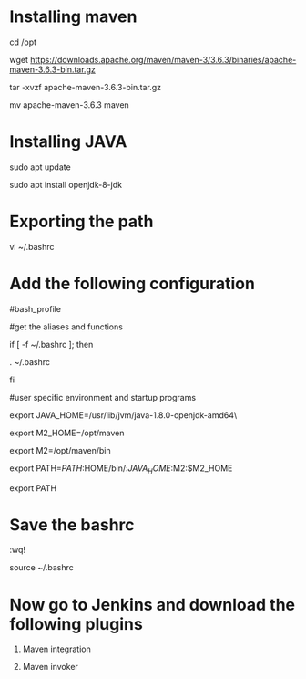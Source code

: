 # Installing maven

cd /opt

wget https://downloads.apache.org/maven/maven-3/3.6.3/binaries/apache-maven-3.6.3-bin.tar.gz

tar -xvzf apache-maven-3.6.3-bin.tar.gz

mv apache-maven-3.6.3 maven


# Installing JAVA

sudo apt update

sudo apt install openjdk-8-jdk


# Exporting the path

vi ~/.bashrc

# Add the following configuration 

#bash_profile

#get the aliases and functions

if [ -f ~/.bashrc ]; then

. ~/.bashrc
        
fi

#user specific environment and startup programs

export JAVA_HOME=/usr/lib/jvm/java-1.8.0-openjdk-amd64\

export M2_HOME=/opt/maven

export M2=/opt/maven/bin

export PATH=$PATH:$HOME/bin/:$JAVA_HOME:$M2:$M2_HOME

export PATH



# Save the bashrc 

:wq!

source  ~/.bashrc

# Now go to Jenkins and download the following plugins

1. Maven integration 

2. Maven invoker







